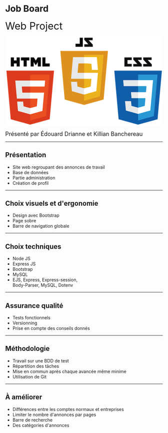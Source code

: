 # Job Board

<font size="6">Web Project</font>

![Logo](./img/logo.png)

<font size="4">Présenté par Édouard Drianne et Killian Banchereau</font>

---

## Présentation

- Site web regroupant des annonces de travail
- Base de données
- Partie administration
- Création de profil

---

## Choix visuels et d'ergonomie

- Design avec Bootstrap
- Page sobre
- Barre de navigation globale

---

## Choix techniques

- Node JS
- Express JS
- Bootstrap
- MySQL
- EJS, Express, Express-session,<br>Body-Parser, MySQL, Dotenv

---

## Assurance qualité

- Tests fonctionnels
- Versionning
- Prise en compte des conseils donnés

---

## Méthodologie

- Travail sur une BDD de test
- Répartition des tâches
- Mise en commun après chaque avancée même minime
- Utilisation de Git

---

## À améliorer

- Différences entre les comptes normaux et entreprises
- Limiter le nombre d'annonces par pages
- Barre de recherche
- Des catégories d'annonces